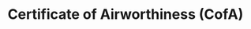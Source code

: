 ---
learningObjectiveId: "010.02.02"
parentId: "010.02"
title: Certificate of Airworthiness (CofA)
---